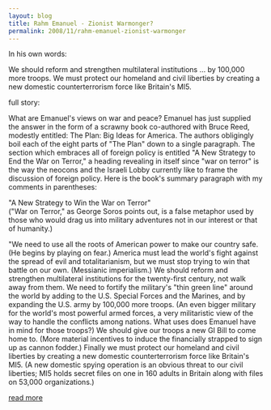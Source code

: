 ```yaml
---
layout: blog
title: Rahm Emanuel - Zionist Warmonger?
permalink: 2008/11/rahm-emanuel-zionist-warmonger
---
```


<p>In his own words:</p>
<p>We should reform and strengthen multilateral institutions ... by 100,000 more troops. We must protect our homeland and civil liberties by creating a new domestic counterterrorism force like Britain's MI5.</p>
<p>full story:</p>
<p>What are Emanuel's views on war and peace? Emanuel has just supplied the answer in the form of a scrawny book co-authored with Bruce Reed, modestly entitled: The Plan: Big Ideas for America. The authors obligingly boil each of the eight parts of "The Plan" down to a single paragraph. The section which embraces all of foreign policy is entitled "A New Strategy to End the War on Terror," a heading revealing in itself since "war on terror" is the way the neocons and the Israeli Lobby currently like to frame the discussion of foreign policy. Here is the book's summary paragraph with my comments in parentheses:</p>
<p>"A New Strategy to Win the War on Terror"<br />
("War on Terror," as George Soros points out, is a false metaphor used by those who would drag us into military adventures not in our interest or that of humanity.)</p>
<p>"We need to use all the roots of American power to make our country safe. (He begins by playing on fear.) America must lead the world's fight against the spread of evil and totalitarianism, but we must stop trying to win that battle on our own. (Messianic imperialism.) We should reform and strengthen multilateral institutions for the twenty-first century, not walk away from them. We need to fortify the military's "thin green line" around the world by adding to the U.S. Special Forces and the Marines, and by expanding the U.S. army by 100,000 more troops. (An even bigger military for the world's most powerful armed forces, a very militaristic view of the way to handle the conflicts among nations. What uses does Emanuel have in mind for those troops?) We should give our troops a new GI Bill to come home to. (More material incentives to induce the financially strapped to sign up as cannon fodder.) Finally we must protect our homeland and civil liberties by creating a new domestic counterterrorism force like Britain's MI5. (A new domestic spying operation is an obvious threat to our civil liberties; MI5 holds secret files on one in 160 adults in Britain along with files on 53,000 organizations.)</p>
<p><a href="http://smirkingchimp.com/thread/18497" target="_blank">read more</a></p>
